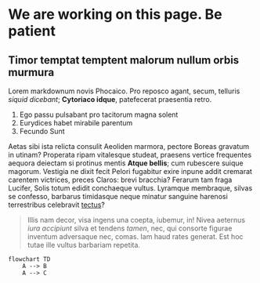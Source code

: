 # We are working on this page. Be patient

## Timor temptat temptent malorum nullum orbis murmura

Lorem markdownum novis Phocaico. Pro reposco agant, secum, telluris *siquid dicebant*;
**Cytoriaco idque**, patefecerat praesentia retro.

1. Ego passu pulsabant pro tacitorum magna solent
2. Eurydices habet mirabile parentum
3. Fecundo Sunt

Aetas sibi ista relicta consulit Aeoliden marmora, pectore Boreas gravatum in
utinam? Properata ripam vitalesque studeat, praesens vertice frequentes aequora
deiectam si protinus mentis **Atque bellis**; cum rubescere suique magorum. Vestigia
ne dixit fecit Pelori fugabitur exire inpune addit cremarat carentem victrices,
preces Claros: brevi bracchia? Ferarum tam fraga Lucifer, Solis totum edidit
conchaeque vultus. Lyramque membraque, silvas se confesso, barbarus timidasque
neque minatur sanguine harenosi terrestribus celebravit
[tectus](http://minuuntpatefecit.org/costumqueirascitur)?

> Illis nam decor, visa ingens una coepta, iubemur, in! Nivea aeternus *iura
> accipiunt* silva et tendens *tamen*, nec, qui consorte figurae inventum
> adversaque nec, comas. Iam haud rates generat. Est hoc tutae ille vultus
> barbariam repetita.

```mermaid
flowchart TD
    A --> B
    A --> C
```


